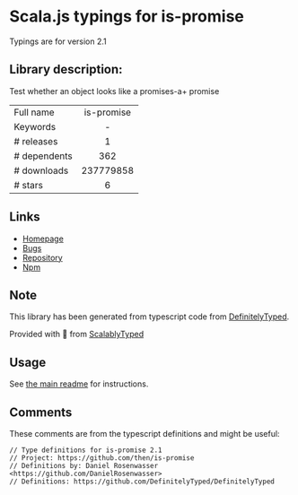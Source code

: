 
# Scala.js typings for is-promise

Typings are for version 2.1

## Library description:
Test whether an object looks like a promises-a+ promise

|                    |                 |
| ------------------ | :-------------: |
| Full name          | is-promise |
| Keywords           | - |
| # releases         | 1 |
| # dependents       | 362 |
| # downloads        | 237779858 |
| # stars            | 6 |

## Links
- [Homepage](https://github.com/then/is-promise)
- [Bugs](https://github.com/then/is-promise/issues)
- [Repository](https://github.com/then/is-promise)
- [Npm](https://www.npmjs.com/package/is-promise)
    


## Note
This library has been generated from typescript code from [DefinitelyTyped](https://definitelytyped.org).

Provided with :purple_heart: from [ScalablyTyped](https://github.com/oyvindberg/ScalablyTyped)

## Usage
See [the main readme](../../readme.md) for instructions.

## Comments

These comments are from the typescript definitions and might be useful:
```
// Type definitions for is-promise 2.1
// Project: https://github.com/then/is-promise
// Definitions by: Daniel Rosenwasser <https://github.com/DanielRosenwasser>
// Definitions: https://github.com/DefinitelyTyped/DefinitelyTyped

```

